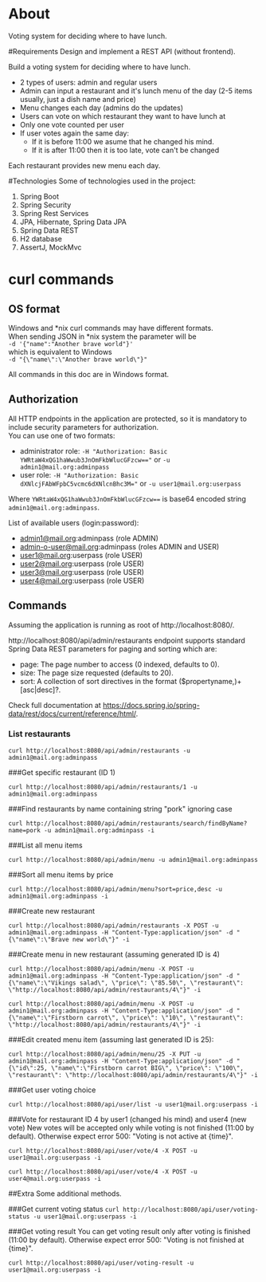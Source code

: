 # About
Voting system for deciding where to have lunch.

#Requirements
Design and implement a REST API (without frontend).

Build a voting system for deciding where to have lunch.

 * 2 types of users: admin and regular users
 * Admin can input a restaurant and it's lunch menu of the day (2-5 items usually, just a dish name and price)
 * Menu changes each day (admins do the updates)
 * Users can vote on which restaurant they want to have lunch at
 * Only one vote counted per user
 * If user votes again the same day:
    - If it is before 11:00 we asume that he changed his mind.
    - If it is after 11:00 then it is too late, vote can't be changed

Each restaurant provides new menu each day.

#Technologies
Some of technologies used in the project:
1. Spring Boot
1. Spring Security
1. Spring Rest Services
1. JPA, Hibernate, Spring Data JPA
1. Spring Data REST
1. H2 database
1. AssertJ, MockMvc

# curl commands
## OS format
Windows and *nix curl commands may have different formats.  
When sending JSON in *nix system the parameter will be  
`-d '{"name":"Another brave world"}'`  
which is equivalent to Windows  
`-d "{\"name\":\"Another brave world\"}"`

All commands in this doc are in Windows format.

## Authorization

All HTTP endpoints in the application are protected, so it is mandatory to include security parameters for authorization.  
You can use one of two formats:
- administrator role: `-H "Authorization: Basic YWRtaW4xQG1haWwub3JnOmFkbWlucGFzcw=="` or `-u admin1@mail.org:adminpass`
- user role: `-H "Authorization: Basic dXNlcjFAbWFpbC5vcmc6dXNlcnBhc3M="` or `-u user1@mail.org:userpass`

Where `YWRtaW4xQG1haWwub3JnOmFkbWlucGFzcw==` is base64 encoded string `admin1@mail.org:adminpass`.


List of available users (login:password):
- admin1@mail.org:adminpass (role ADMIN)
- admin-o-user@mail.org:adminpass (roles ADMIN and USER)
- user1@mail.org:userpass (role USER)
- user2@mail.org:userpass (role USER)
- user3@mail.org:userpass (role USER)
- user4@mail.org:userpass (role USER)


## Commands

Assuming the application is running as root of http://localhost:8080/.
  
http://localhost:8080/api/admin/restaurants endpoint supports standard Spring Data REST parameters for paging and sorting which are:
- page: The page number to access (0 indexed, defaults to 0).
- size: The page size requested (defaults to 20).
- sort: A collection of sort directives in the format ($propertyname,)+[asc|desc]?.

Check full documentation at https://docs.spring.io/spring-data/rest/docs/current/reference/html/.

### List restaurants

`curl http://localhost:8080/api/admin/restaurants -u admin1@mail.org:adminpass`

###Get specific restaurant (ID 1)

`curl http://localhost:8080/api/admin/restaurants/1 -u admin1@mail.org:adminpass`

###Find restaurants by name containing string "pork" ignoring case

`curl http://localhost:8080/api/admin/restaurants/search/findByName?name=pork -u admin1@mail.org:adminpass -i`

###List all menu items

`curl http://localhost:8080/api/admin/menu -u admin1@mail.org:adminpass`

###Sort all menu items by price

`curl http://localhost:8080/api/admin/menu?sort=price,desc -u admin1@mail.org:adminpass -i`

###Create new restaurant

`curl http://localhost:8080/api/admin/restaurants -X POST -u admin1@mail.org:adminpass -H "Content-Type:application/json" -d "{\"name\":\"Brave new world\"}" -i`

###Create menu in new restaurant (assuming generated ID is 4)

`curl http://localhost:8080/api/admin/menu -X POST -u admin1@mail.org:adminpass -H "Content-Type:application/json" -d "{\"name\":\"Vikings salad\", \"price\": \"85.50\", \"restaurant\": \"http://localhost:8080/api/admin/restaurants/4\"}" -i`

`curl http://localhost:8080/api/admin/menu -X POST -u admin1@mail.org:adminpass -H "Content-Type:application/json" -d "{\"name\":\"Firstborn carrot\", \"price\": \"10\", \"restaurant\": \"http://localhost:8080/api/admin/restaurants/4\"}" -i`

###Edit created menu item (assuming last generated ID is 25):

`curl http://localhost:8080/api/admin/menu/25 -X PUT -u admin1@mail.org:adminpass -H "Content-Type:application/json" -d "{\"id\":25, \"name\":\"Firstborn carrot BIG\", \"price\": \"100\", \"restaurant\": \"http://localhost:8080/api/admin/restaurants/4\"}" -i`

###Get user voting choice

`curl http://localhost:8080/api/user/list -u user1@mail.org:userpass -i`

###Vote for restaurant ID 4 by user1 (changed his mind) and user4 (new vote)
New votes will be accepted only while voting is not finished (11:00 by default). Otherwise expect error 500: "Voting is not active at {time}".

`curl http://localhost:8080/api/user/vote/4 -X POST -u user1@mail.org:userpass -i`

`curl http://localhost:8080/api/user/vote/4 -X POST -u user4@mail.org:userpass -i`

##Extra
Some additional methods.

###Get current voting status
`curl http://localhost:8080/api/user/voting-status -u user1@mail.org:userpass -i`

###Get voting result
You can get voting result only after voting is finished (11:00 by default). Otherwise expect error 500: "Voting is not finished at {time}".

`curl http://localhost:8080/api/user/voting-result -u user1@mail.org:userpass -i`
